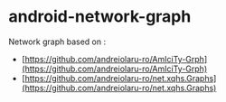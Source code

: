 # android-network-graph

Network graph based on :

- [https://github.com/andreiolaru-ro/AmIciTy-Grph](https://github.com/andreiolaru-ro/AmIciTy-Grph)
- [https://github.com/andreiolaru-ro/net.xqhs.Graphs](https://github.com/andreiolaru-ro/net.xqhs.Graphs)
